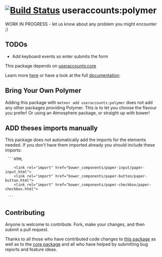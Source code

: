 [![Build Status](https://travis-ci.org/meteor-useraccounts/polymer.svg?branch=master)](https://travis-ci.org/meteor-useraccounts/polymer)
useraccounts:polymer
=====================================

 WORK IN PROGRESS - let us know about any problem you might encounter ;)

## TODOs

- Add keyboard events so enter submits the form

This package depends on [useraccounts:core](https://atmospherejs.com/useraccounts/core)

Learn more [here](http://useraccounts.meteor.com) or have a look at the full [documentation](https://github.com/meteor-useraccounts/core).


## Bring Your Own Polymer

Adding this package with `meteor add useraccounts:polymer` does not add any other packages providing Polymer. This is to let you choose the flavour you prefer! Or using an Atmosphere package, or straight up with bower!


## ADD theses imports manually

This package does not automatically add the imports for the elements needed. If you don't have them imported already you should include these imports:

	 ```HTML

		<link rel="import" href="bower_components/paper-input/paper-input.html">
		<link rel="import" href="bower_components/paper-button/paper-button.html">
		<link rel="import" href="bower_components/paper-checkbox/paper-checkbox.html">

	 ```

## Contributing

Anyone is welcome to contribute. Fork, make your changes, and then submit a pull request.

Thanks to all those who have contributed code changes to [this package](https://github.com/meteor-useraccounts/unstyled/graphs/contributors) as well as to the [core package](https://github.com/meteor-useraccounts/core/graphs/contributors) and all who have helped by submitting bug reports and feature ideas.

